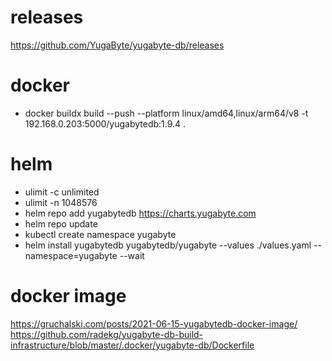 # releases

https://github.com/YugaByte/yugabyte-db/releases

# docker

* docker buildx build --push --platform linux/amd64,linux/arm64/v8 -t 192.168.0.203:5000/yugabytedb:1.9.4 .

# helm
* ulimit -c unlimited
* ulimit -n 1048576
* helm repo add yugabytedb https://charts.yugabyte.com
* helm repo update
* kubectl create namespace yugabyte
* helm install yugabytedb yugabytedb/yugabyte --values ./values.yaml --namespace=yugabyte --wait

# docker image

https://gruchalski.com/posts/2021-06-15-yugabytedb-docker-image/
https://github.com/radekg/yugabyte-db-build-infrastructure/blob/master/.docker/yugabyte-db/Dockerfile